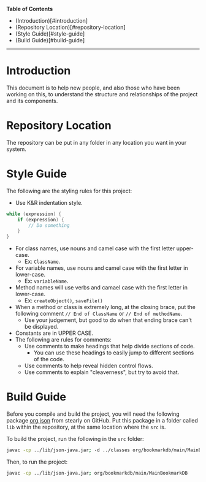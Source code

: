 **Table of Contents**

- (Introduction)[#introduction]
- (Repository Location)[#repository-location]
- (Style Guide)[#style-guide]
- (Build Guide)[#build-guide]

- - -

# Introduction

This document is to help new people, and also those who have been working on this, to understand the structure and relationships of the project and its components.

# Repository Location

The repository can be put in any folder in any location you want in your system.

# Style Guide

The following are the styling rules for this project:

- Use K&R indentation style.

```java
while (expression) {
	if (expression) {
		// Do something
	}
}
```

- For class names, use nouns and camel case with the first letter upper-case.
	- Ex: `ClassName`.
- For variable names, use nouns and camel case with the first letter in lower-case.
	- Ex: `variableName`.
- Method names will use verbs and camael case with the first letter in lower-case.
	- Ex: `createObject()`, `saveFile()`
- When a method or class is extremely long, at the closing brace, put the following comment `// End of ClassName` or `// End of methodName`.
	- Use your judgement, but good to do when that ending brace can't be displayed.
- Constants are in UPPER CASE.
- The following are rules for comments:
	- Use comments to make headings that help divide sections of code.
		- You can use these headings to easily jump to different sections of the code.
	- Use comments to help reveal hidden control flows.
	- Use comments to explain "cleaverness", but try to avoid that.

# Build Guide

Before you compile and build the project, you will need the following package [org.json](https://github.com/stleary/JSON-java) from stearly on GitHub. Put this package in a folder called `lib` within the repository, at the same location where the `src` is.

To build the project, run the following in the `src` folder:

```bash
javac -cp ../lib/json-java.jar; -d ../classes org/bookmarkdb/main/MainBookmarkDB.java
```

Then, to run the project:

```bash
javac -cp ../lib/json-java.jar; org/bookmarkdb/main/MainBookmarkDB
```

